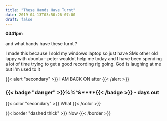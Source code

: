 ```yaml
---
title: "These Hands Have Turnt"
date: 2019-04-13T03:50:26-07:00
draft: false
---
```


**0341pm**

and what hands have these turnt ?

I made this because I sold my windows laptop so just have SMs other old lappy with ubuntu - peter wouldnt help me today and I have been spending a lot of time trying to get a good recording rig going. God is laughing at me but I'm used to it

{{< alert "secondary" >}}
I AM BACK ON after
{{< /alert >}}

<h3>{{< badge "danger" >}}%%^&****{{< /badge >}} - days out </h3>

{{< color "secondary" >}}
What
{{< /color >}}

{{< border "dashed thick" >}}
Now
{{< /border >}}
